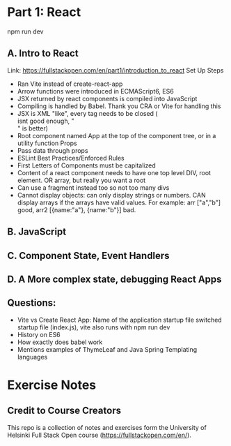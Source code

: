# Part 1: React

npm run dev

## A. Intro to React
Link: https://fullstackopen.com/en/part1/introduction_to_react
Set Up Steps 
- Ran Vite instead of create-react-app 
- Arrow functions were introduced in ECMAScript6, ES6 
- JSX returned by react components is compiled into JavaScript
- Compiling is handled by Babel. Thank you CRA or Vite for handling this
- JSX is XML "like", every tag needs to be closed (<br> isnt good enough, "</br>" is better)
- Root component named App at the top of the component tree, or in a utility function
Props 
- Pass data through props 
- ESLint 
Best Practices/Enforced Rules 
- First Letters of Components must be capitalized 
- Content of a react component needs to have one top level DIV, root element. OR array, but really you want a root
- Can use a fragment instead too so not too many divs 
- Cannot display objects: can only display strings or numbers. CAN display arrays if the arrays have valid values. For example: arr ["a","b"] good, arr2 [{name:"a"}, {name:"b"}] bad. 

## B. JavaScript

## C. Component State, Event Handlers 

## D. A More complex state, debugging React Apps 


## Questions:
- Vite vs Create React App: Name of the application startup file switched startup file (index.js), vite also runs with npm run dev 
- History on ES6 
- How exactly does babel work 
- Mentions examples of ThymeLeaf and Java Spring Templating languages 


# Exercise Notes







## Credit to Course Creators 
This repo is a collection of notes and exercises form the University of Helsinki Full Stack Open course (https://fullstackopen.com/en/). 